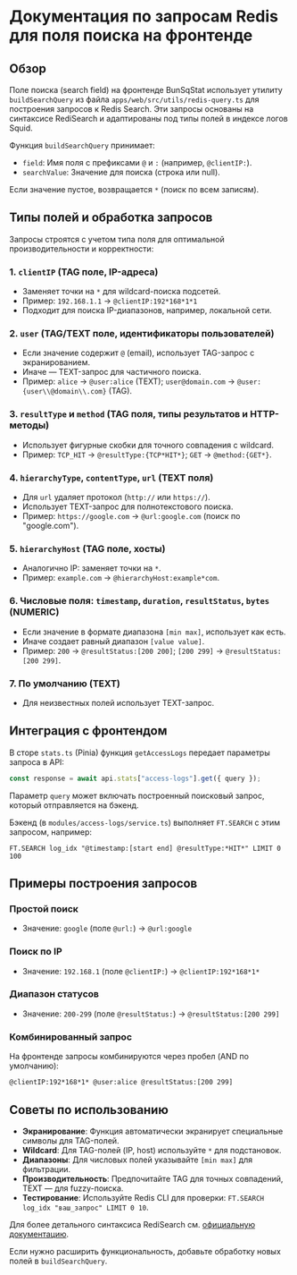 # Документация по запросам Redis для поля поиска на фронтенде

## Обзор

Поле поиска (search field) на фронтенде BunSqStat использует утилиту `buildSearchQuery` из файла `apps/web/src/utils/redis-query.ts` для построения запросов к Redis Search. Эти запросы основаны на синтаксисе RediSearch и адаптированы под типы полей в индексе логов Squid.

Функция `buildSearchQuery` принимает:
- `field`: Имя поля с префиксами `@` и `:` (например, `@clientIP:`).
- `searchValue`: Значение для поиска (строка или null).

Если значение пустое, возвращается `*` (поиск по всем записям).

## Типы полей и обработка запросов

Запросы строятся с учетом типа поля для оптимальной производительности и корректности:

### 1. `clientIP` (TAG поле, IP-адреса)
- Заменяет точки на `*` для wildcard-поиска подсетей.
- Пример: `192.168.1.1` → `@clientIP:192*168*1*1`
- Подходит для поиска IP-диапазонов, например, локальной сети.

### 2. `user` (TAG/TEXT поле, идентификаторы пользователей)
- Если значение содержит `@` (email), использует TAG-запрос с экранированием.
- Иначе — TEXT-запрос для частичного поиска.
- Пример: `alice` → `@user:alice` (TEXT); `user@domain.com` → `@user:{user\\@domain\\.com}` (TAG).

### 3. `resultType` и `method` (TAG поля, типы результатов и HTTP-методы)
- Использует фигурные скобки для точного совпадения с wildcard.
- Пример: `TCP_HIT` → `@resultType:{TCP*HIT*}`; `GET` → `@method:{GET*}`.

### 4. `hierarchyType`, `contentType`, `url` (TEXT поля)
- Для `url` удаляет протокол (`http://` или `https://`).
- Использует TEXT-запрос для полнотекстового поиска.
- Пример: `https://google.com` → `@url:google.com` (поиск по "google.com").

### 5. `hierarchyHost` (TAG поле, хосты)
- Аналогично IP: заменяет точки на `*`.
- Пример: `example.com` → `@hierarchyHost:example*com`.

### 6. Числовые поля: `timestamp`, `duration`, `resultStatus`, `bytes` (NUMERIC)
- Если значение в формате диапазона `[min max]`, использует как есть.
- Иначе создает равный диапазон `[value value]`.
- Пример: `200` → `@resultStatus:[200 200]`; `[200 299]` → `@resultStatus:[200 299]`.

### 7. По умолчанию (TEXT)
- Для неизвестных полей использует TEXT-запрос.

## Интеграция с фронтендом

В сторе `stats.ts` (Pinia) функция `getAccessLogs` передает параметры запроса в API:
```typescript
const response = await api.stats["access-logs"].get({ query });
```
Параметр `query` может включать построенный поисковый запрос, который отправляется на бэкенд.

Бэкенд (в `modules/access-logs/service.ts`) выполняет `FT.SEARCH` с этим запросом, например:
```
FT.SEARCH log_idx "@timestamp:[start end] @resultType:*HIT*" LIMIT 0 100
```

## Примеры построения запросов

### Простой поиск
- Значение: `google` (поле `@url:`) → `@url:google`

### Поиск по IP
- Значение: `192.168.1` (поле `@clientIP:`) → `@clientIP:192*168*1*`

### Диапазон статусов
- Значение: `200-299` (поле `@resultStatus:`) → `@resultStatus:[200 299]`

### Комбинированный запрос
На фронтенде запросы комбинируются через пробел (AND по умолчанию):
```
@clientIP:192*168*1* @user:alice @resultStatus:[200 299]
```

## Советы по использованию

- **Экранирование**: Функция автоматически экранирует специальные символы для TAG-полей.
- **Wildcard**: Для TAG-полей (IP, host) используйте `*` для подстановок.
- **Диапазоны**: Для числовых полей указывайте `[min max]` для фильтрации.
- **Производительность**: Предпочитайте TAG для точных совпадений, TEXT — для fuzzy-поиска.
- **Тестирование**: Используйте Redis CLI для проверки: `FT.SEARCH log_idx "ваш_запрос" LIMIT 0 10`.

Для более детального синтаксиса RediSearch см. [официальную документацию](https://redis.io/docs/stack/search/reference/query_syntax/).

Если нужно расширить функциональность, добавьте обработку новых полей в `buildSearchQuery`.

